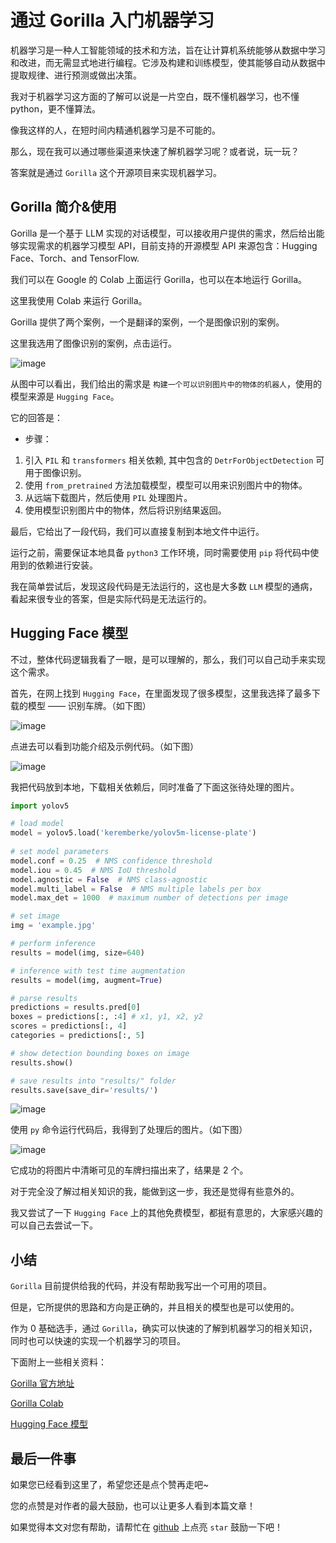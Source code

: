 # 通过 Gorilla 入门机器学习

机器学习是一种人工智能领域的技术和方法，旨在让计算机系统能够从数据中学习和改进，而无需显式地进行编程。它涉及构建和训练模型，使其能够自动从数据中提取规律、进行预测或做出决策。

我对于机器学习这方面的了解可以说是一片空白，既不懂机器学习，也不懂 python，更不懂算法。

像我这样的人，在短时间内精通机器学习是不可能的。

那么，现在我可以通过哪些渠道来快速了解机器学习呢？或者说，玩一玩？

答案就是通过 `Gorilla` 这个开源项目来实现机器学习。

## Gorilla 简介&使用

Gorilla 是一个基于 LLM 实现的对话模型，可以接收用户提供的需求，然后给出能够实现需求的机器学习模型 API，目前支持的开源模型 API 来源包含：Hugging Face、Torch、and TensorFlow.

我们可以在 Google 的 Colab 上面运行 Gorilla，也可以在本地运行 Gorilla。

这里我使用 Colab 来运行 Gorilla。

Gorilla 提供了两个案例，一个是翻译的案例，一个是图像识别的案例。

这里我选用了图像识别的案例，点击运行。

![image](http://shadows-mall.oss-cn-shenzhen.aliyuncs.com/images/images/20230531194742.png)

从图中可以看出，我们给出的需求是 `构建一个可以识别图片中的物体的机器人`，使用的模型来源是 `Hugging Face`。

它的回答是：

- 步骤：

1. 引入 `PIL` 和 `transformers` 相关依赖, 其中包含的 `DetrForObjectDetection` 可用于图像识别。
2. 使用 `from_pretrained` 方法加载模型，模型可以用来识别图片中的物体。
3. 从远端下载图片，然后使用 `PIL` 处理图片。
4. 使用模型识别图片中的物体，然后将识别结果返回。

最后，它给出了一段代码，我们可以直接复制到本地文件中运行。

运行之前，需要保证本地具备 `python3` 工作环境，同时需要使用 `pip` 将代码中使用到的依赖进行安装。

我在简单尝试后，发现这段代码是无法运行的，这也是大多数 `LLM` 模型的通病，看起来很专业的答案，但是实际代码是无法运行的。

## Hugging Face 模型

不过，整体代码逻辑我看了一眼，是可以理解的，那么，我们可以自己动手来实现这个需求。

首先，在网上找到 `Hugging Face`，在里面发现了很多模型，这里我选择了最多下载的模型 —— 识别车牌。（如下图）

![image](http://shadows-mall.oss-cn-shenzhen.aliyuncs.com/images/images/20230531204146.png)

点进去可以看到功能介绍及示例代码。（如下图）

![image](http://shadows-mall.oss-cn-shenzhen.aliyuncs.com/images/images/2.jpg)

我把代码放到本地，下载相关依赖后，同时准备了下面这张待处理的图片。

```python
import yolov5

# load model
model = yolov5.load('keremberke/yolov5m-license-plate')
  
# set model parameters
model.conf = 0.25  # NMS confidence threshold
model.iou = 0.45  # NMS IoU threshold
model.agnostic = False  # NMS class-agnostic
model.multi_label = False  # NMS multiple labels per box
model.max_det = 1000  # maximum number of detections per image

# set image
img = 'example.jpg'

# perform inference
results = model(img, size=640)

# inference with test time augmentation
results = model(img, augment=True)

# parse results
predictions = results.pred[0]
boxes = predictions[:, :4] # x1, y1, x2, y2
scores = predictions[:, 4]
categories = predictions[:, 5]

# show detection bounding boxes on image
results.show()

# save results into "results/" folder
results.save(save_dir='results/')
```

![image](http://shadows-mall.oss-cn-shenzhen.aliyuncs.com/images/images/4.jpg)

使用 `py` 命令运行代码后，我得到了处理后的图片。（如下图）

![image](http://shadows-mall.oss-cn-shenzhen.aliyuncs.com/images/images/10.png)

它成功的将图片中清晰可见的车牌扫描出来了，结果是 2 个。

对于完全没了解过相关知识的我，能做到这一步，我还是觉得有些意外的。

我又尝试了一下 `Hugging Face` 上的其他免费模型，都挺有意思的，大家感兴趣的可以自己去尝试一下。

## 小结

`Gorilla` 目前提供给我的代码，并没有帮助我写出一个可用的项目。

但是，它所提供的思路和方向是正确的，并且相关的模型也是可以使用的。

作为 0 基础选手，通过 `Gorilla`，确实可以快速的了解到机器学习的相关知识，同时也可以快速的实现一个机器学习的项目。

下面附上一些相关资料：

[Gorilla 官方地址](https://github.com/ShishirPatil/gorilla)

[Gorilla Colab](https://colab.research.google.com/drive/1DEBPsccVLF_aUnmD0FwPeHFrtdC0QIUP?usp=sharing#scrollTo=WochUPqf8HLa)

[Hugging Face 模型](https://huggingface.co/keremberke)

## 最后一件事

如果您已经看到这里了，希望您还是点个赞再走吧~

您的点赞是对作者的最大鼓励，也可以让更多人看到本篇文章！

如果觉得本文对您有帮助，请帮忙在 [github](https://github.com/a1029563229/Blogs) 上点亮 `star` 鼓励一下吧！